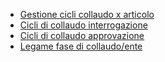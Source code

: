 - [Gestione cicli collaudo x articolo](Sorgenti/DOC/OJ/PGM/CQCM10)
- [Cicli di collaudo interrogazione](Sorgenti/DOC/OJ/PGM/CQCR20)
- [Cicli di collaudo approvazione](Sorgenti/DOC/OJ/PGM/CQCM30)
- [Legame fase di collaudo/ente](Sorgenti/DOC/OJ/PGM/CQCF40)
